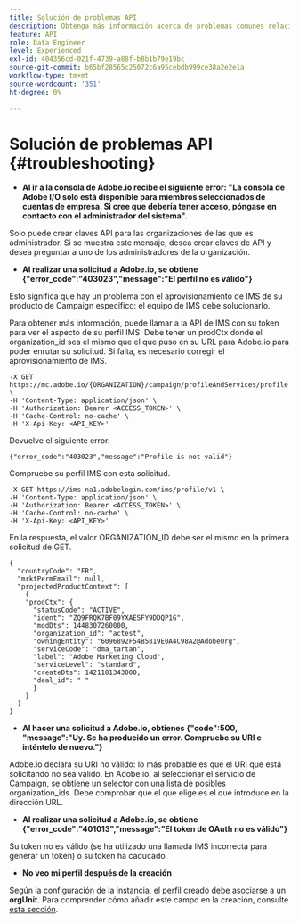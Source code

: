 ```yaml
---
title: Solución de problemas API
description: Obtenga más información acerca de problemas comunes relacionados con las API de Campaign Standard
feature: API
role: Data Engineer
level: Experienced
exl-id: 404356cd-021f-4739-a88f-b8b1b79e19bc
source-git-commit: b65bf28565c25072c6a95cebdb999ce38a2e2e1a
workflow-type: tm+mt
source-wordcount: '351'
ht-degree: 0%

---
```


# Solución de problemas API {#troubleshooting}

* **Al ir a la consola de Adobe.io recibe el siguiente error: &quot;La consola de Adobe I/O solo está disponible para miembros seleccionados de cuentas de empresa. Si cree que debería tener acceso, póngase en contacto con el administrador del sistema&quot;.**

Solo puede crear claves API para las organizaciones de las que es administrador. Si se muestra este mensaje, desea crear claves de API y desea preguntar a uno de los administradores de la organización.

* **Al realizar una solicitud a Adobe.io, se obtiene {&quot;error_code&quot;:&quot;403023&quot;,&quot;message&quot;:&quot;El perfil no es válido&quot;}**

Esto significa que hay un problema con el aprovisionamiento de IMS de su producto de Campaign específico: el equipo de IMS debe solucionarlo.

Para obtener más información, puede llamar a la API de IMS con su token para ver el aspecto de su perfil IMS: Debe tener un prodCtx donde el organization_id sea el mismo que el que puso en su URL para Adobe.io para poder enrutar su solicitud.
Si falta, es necesario corregir el aprovisionamiento de IMS.

```
-X GET https://mc.adobe.io/{ORGANIZATION}/campaign/profileAndServices/profile \
-H 'Content-Type: application/json' \
-H 'Authorization: Bearer <ACCESS_TOKEN>' \
-H 'Cache-Control: no-cache' \
-H 'X-Api-Key: <API_KEY>'
```

Devuelve el siguiente error.

```
{"error_code":"403023","message":"Profile is not valid"}
```

Compruebe su perfil IMS con esta solicitud.

```
-X GET https://ims-na1.adobelogin.com/ims/profile/v1 \
-H 'Content-Type: application/json' \
-H 'Authorization: Bearer <ACCESS_TOKEN>' \
-H 'Cache-Control: no-cache' \
-H 'X-Api-Key: <API_KEY>'
```

En la respuesta, el valor ORGANIZATION_ID debe ser el mismo en la primera solicitud de GET.

```
{
  "countryCode": "FR",
  "mrktPermEmail": null,
  "projectedProductContext": [
    {
    "prodCtx": {
      "statusCode": "ACTIVE",
      "ident": "ZQ9FRQK7BF09YXAESFY9DDQP1G",
      "modDts": 1448307260000,
      "organization_id": "actest",
      "owningEntity": "6096892F54B5819E0A4C98A2@AdobeOrg",
      "serviceCode": "dma_tartan",
      "label": "Adobe Marketing Cloud",
      "serviceLevel": "standard",
      "createDts": 1421181343000,
      "deal_id": " "
      }
    }
  ]
}
```

* **Al hacer una solicitud a Adobe.io, obtienes {&quot;code&quot;:500, &quot;message&quot;:&quot;Uy. Se ha producido un error. Compruebe su URI e inténtelo de nuevo.&quot;}**

Adobe.io declara su URI no válido: lo más probable es que el URI que está solicitando no sea válido. En Adobe.io, al seleccionar el servicio de Campaign, se obtiene un selector con una lista de posibles organization_ids. Debe comprobar que el que elige es el que introduce en la dirección URL.

* **Al realizar una solicitud a Adobe.io, se obtiene {&quot;error_code&quot;:&quot;401013&quot;,&quot;message&quot;:&quot;El token de OAuth no es válido&quot;}**

Su token no es válido (se ha utilizado una llamada IMS incorrecta para generar un token) o su token ha caducado.

* **No veo mi perfil después de la creación**

Según la configuración de la instancia, el perfil creado debe asociarse a un **orgUnit**. Para comprender cómo añadir este campo en la creación, consulte [esta sección](../../api/using/creating-profiles-api.md).

<!-- * (error duplicate key : quand tu crées un profile qui existe déjà , il faut faire un patch pour updater le profile plutôt qu’un POST)

With Curl
List all profiles

Create a profile

Update the mobilePhone attribute of a profile

API Calls on Service

GET the list of services

-->

<!--

How to find and use a filter?
Error codes:

* PAtch sur Age = message d'erreur :
500
Cannot update the 'age' property that is read-only
'age' property is not valid for the 'profile' resource.
-->

<!--
How to filter a list of subscribed profiles with available profile filters ? by date (by les filtres dispo sur la ressource) ?

Pattern classique :

recupérer la liste des subscriptions filtrées d'un profile
1) get sur profile
2) recup PKey
3) get sur PKey
4) get sur href des subscriptions

Comment savoir quel filtre appliquer ?

1) get sur metadata de profile
2) retourne description de la collection subscription
3) get sur la valeur du champ resTarget
4) get sur le href dans filters
5) retourne les filtres applicables sur l'url des data.

-->
